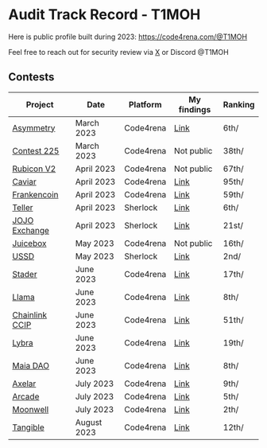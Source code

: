 # Audit Track Record - T1MOH
Here is public profile built during 2023: https://code4rena.com/@T1MOH

Feel free to reach out for security review via [X](https://twitter.com/0xT1MOH) or Discord @T1MOH

## Contests
| Project                                                                                                        | Date        | Platform  | My findings                                        | Ranking  |
| -------                                                                                                        | ----        | --------  | --------                                           | -------  |
| [Asymmetry](https://code4rena.com/audits/2023-03-asymmetry-contest#top)                                        | March  2023 | Code4rena | [Link](/contests/Asymmetry/findings.md)            | 6th/  |
| [Contest 225](https://code4rena.com/audits/2023-03-contest-225-contest#top)                                    | March  2023 | Code4rena | Not public                                         | 38th/ |
| [Rubicon V2](https://code4rena.com/audits/2023-04-rubicon-v2#top)                                              | April  2023 | Code4rena | Not public                                         | 67th/ |
| [Caviar](https://code4rena.com/audits/2022-12-caviar-contest#top)                                              | April  2023 | Code4rena | [Link](/contests/Caviar/findings.md)               | 95th/ |
| [Frankencoin](https://code4rena.com/audits/2023-04-frankencoin#top)                                            | April  2023 | Code4rena | [Link](/contests/Frankencoin/findings.md)          | 59th/ |
| [Teller](https://audits.sherlock.xyz/contests/62)                                                              | April  2023 | Sherlock  | [Link](/contests/Teller/findings.md)               | 6th/  |
| [JOJO Exchange](https://audits.sherlock.xyz/contests/70)                                                       | April  2023 | Sherlock  | [Link](/contests/JOJO_Exchange/findings.md)        | 21st/ |
| [Juicebox](https://code4rena.com/audits/2023-05-juicebox-buyback-delegate#top)                                 | May    2023 | Code4rena | Not public                                         | 16th/ |
| [USSD](https://audits.sherlock.xyz/contests/82)                                                                | May    2023 | Sherlock  | [Link](/contests/USSD/findings.md)                 | 2nd/  |
| [Stader](https://code4rena.com/audits/2023-06-stader-labs#top)                                                 | June   2023 | Code4rena | [Link](/contests/Stader/findings.md)               | 17th/ |
| [Llama](https://code4rena.com/audits/2023-06-llama#top)                                                        | June   2023 | Code4rena | [Link](/contests/Llama/findings.md)                | 8th/  |
| [Chainlink CCIP](https://code4rena.com/audits/2023-05-chainlink-cross-chain-services-ccip-and-arm-network#top) | June   2023 | Code4rena | [Link](/contests/ChainlinkCCIP/findings.md)        | 51th/ |
| [Lybra](https://code4rena.com/audits/2023-06-lybra-finance#top)                                                | June   2023 | Code4rena | [Link](/contests/Lybra/findings.md)                | 19th/ |
| [Maia DAO](https://code4rena.com/audits/2023-05-maia-dao-ecosystem#top)                                        | June   2023 | Code4rena | [Link](/contests/MaiaDAO/findings.md)              | 8th/  |
| [Axelar](https://code4rena.com/audits/2023-07-axelar-network#top)                                              | July   2023 | Code4rena | [Link](/contests/Axelar/findings.md)               | 9th/  |
| [Arcade](https://code4rena.com/audits/2023-07-arcadexyz#top)                                                   | July   2023 | Code4rena | [Link](/contests/Arcade/findings.md)               | 5th/  |
| [Moonwell](https://code4rena.com/audits/2023-07-moonwell#top)                                                  | July   2023 | Code4rena | [Link](/contests/Moonwell/findings.md)             | 2th/  |
| [Tangible](https://code4rena.com/audits/2023-08-tangible-caviar#top)                                           | August 2023 | Code4rena | [Link](/contests/Tangible/findings.md)             | 12th/ |
